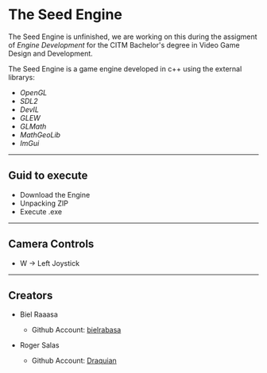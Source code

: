 # The Seed Engine
The Seed Engine is unfinished, we are working on this during the assigment of *Engine Development* for the CITM Bachelor's degree in Video Game Design and Development.

The Seed Engine is a game engine developed in c++ using the external librarys: 
* *OpenGL* 
* *SDL2*
* *DevIL*
* *GLEW*
* *GLMath*
* *MathGeoLib*
* *ImGui*

***

## Guid to execute
 * Download the Engine
 * Unpacking ZIP
 * Execute .exe

***
## Camera Controls
-   W → Left Joystick

***
## Creators

- Biel Raaasa
    * Github Account: [bielrabasa](https://github.com/bielrabasa)


- Roger Salas
    * Github Account: [Draquian](https://github.com/Draquian)
